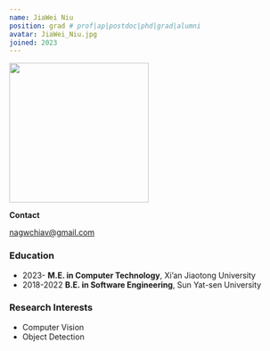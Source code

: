 ```yaml
---
name: JiaWei Niu
position: grad # prof|ap|postdoc|phd|grad|alumni
avatar: JiaWei_Niu.jpg
joined: 2023
---
```


<img width="250" src="{{site.baseurl}}/images/people/{{page.avatar}}" data-action="zoom">

**Contact**

<i class="fa fa-envelope-o"></i> nagwchiav@gmail.com<br>


###  Education

- 2023- **M.E. in Computer Technology**, Xi’an Jiaotong University
- 2018-2022 **B.E. in Software Engineering**, Sun Yat-sen University

### Research Interests

- Computer Vision
- Object Detection



